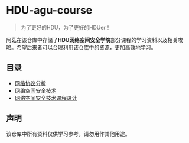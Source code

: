 # HDU-agu-course
> 为了更好的HDU，为了更好的HDUer！

阿菇在该仓库中存储了**HDU网络空间安全学院**部分课程的学习资料以及相关攻略。希望后来者可以合理利用该仓库中的资源，更加高效地学习。

## 目录

- [网络协议分析](https://github.com/ma5hr00m/HDU-agu-course/tree/main/%E7%BD%91%E7%BB%9C%E5%8D%8F%E8%AE%AE%E5%88%86%E6%9E%90)
- [网络空间安全技术](https://github.com/ma5hr00m/HDU-agu-course/tree/main/%E7%BD%91%E7%BB%9C%E7%A9%BA%E9%97%B4%E5%AE%89%E5%85%A8%E6%8A%80%E6%9C%AF)
- [网络空间安全技术课程设计](https://github.com/ma5hr00m/HDU-agu-course/tree/main/%E7%BD%91%E7%BB%9C%E7%A9%BA%E9%97%B4%E5%AE%89%E5%85%A8%E6%8A%80%E6%9C%AF%E8%AF%BE%E7%A8%8B%E8%AE%BE%E8%AE%A1)

## 声明
该仓库中所有资料仅供学习参考，请勿用作其他用途。